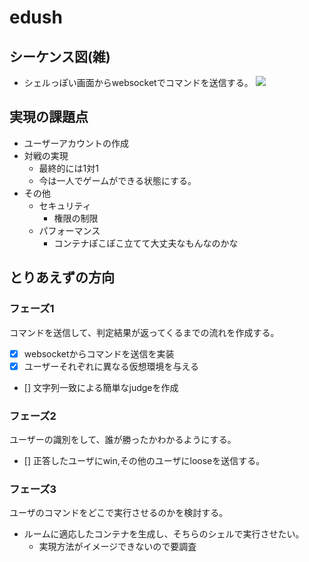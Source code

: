 # edush


## シーケンス図(雑)
- シェルっぽい画面からwebsocketでコマンドを送信する。
![](.images/edush-2.jpg)

## 実現の課題点
- ユーザーアカウントの作成
- 対戦の実現
    - 最終的には1対1
    - 今は一人でゲームができる状態にする。
- その他
    - セキュリティ
       - 権限の制限
    - パフォーマンス
        - コンテナぽこぽこ立てて大丈夫なもんなのかな

## とりあえずの方向
### フェーズ1
コマンドを送信して、判定結果が返ってくるまでの流れを作成する。
- [x] websocketからコマンドを送信を実装
- [x] ユーザーそれぞれに異なる仮想環境を与える
- [] 文字列一致による簡単なjudgeを作成

### フェーズ2
ユーザーの識別をして、誰が勝ったかわかるようにする。
- [] 正答したユーザにwin,その他のユーザにlooseを送信する。

### フェーズ3
ユーザのコマンドをどこで実行させるのかを検討する。
- ルームに適応したコンテナを生成し、そちらのシェルで実行させたい。
    - 実現方法がイメージできないので要調査
